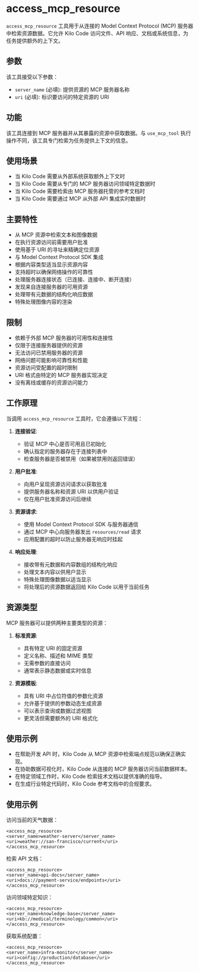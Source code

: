# access_mcp_resource

`access_mcp_resource` 工具用于从连接的 Model Context Protocol (MCP) 服务器中检索资源数据。它允许 Kilo Code 访问文件、API 响应、文档或系统信息，为任务提供额外的上下文。

## 参数

该工具接受以下参数：

- `server_name` (必填): 提供资源的 MCP 服务器名称
- `uri` (必填): 标识要访问的特定资源的 URI

## 功能

该工具连接到 MCP 服务器并从其暴露的资源中获取数据。与 `use_mcp_tool` 执行操作不同，该工具专门检索为任务提供上下文的信息。

## 使用场景

- 当 Kilo Code 需要从外部系统获取额外上下文时
- 当 Kilo Code 需要从专门的 MCP 服务器访问领域特定数据时
- 当 Kilo Code 需要检索由 MCP 服务器托管的参考文档时
- 当 Kilo Code 需要通过 MCP 从外部 API 集成实时数据时

## 主要特性

- 从 MCP 资源中检索文本和图像数据
- 在执行资源访问前需要用户批准
- 使用基于 URI 的寻址来精确定位资源
- 与 Model Context Protocol SDK 集成
- 根据内容类型适当显示资源内容
- 支持超时以确保网络操作的可靠性
- 处理服务器连接状态（已连接、连接中、断开连接）
- 发现来自连接服务器的可用资源
- 处理带有元数据的结构化响应数据
- 特殊处理图像内容的渲染

## 限制

- 依赖于外部 MCP 服务器的可用性和连接性
- 仅限于连接服务器提供的资源
- 无法访问已禁用服务器的资源
- 网络问题可能影响可靠性和性能
- 资源访问受配置的超时限制
- URI 格式由特定的 MCP 服务器实现决定
- 没有离线或缓存的资源访问能力

## 工作原理

当调用 `access_mcp_resource` 工具时，它会遵循以下流程：

1. **连接验证**:
   - 验证 MCP 中心是否可用且已初始化
   - 确认指定的服务器存在于连接列表中
   - 检查服务器是否被禁用（如果被禁用则返回错误）

2. **用户批准**:
   - 向用户呈现资源访问请求以获取批准
   - 提供服务器名称和资源 URI 以供用户验证
   - 仅在用户批准资源访问后继续

3. **资源请求**:
   - 使用 Model Context Protocol SDK 与服务器通信
   - 通过 MCP 中心向服务器发出 `resources/read` 请求
   - 应用配置的超时以防止服务器无响应时挂起

4. **响应处理**:
   - 接收带有元数据和内容数组的结构化响应
   - 处理文本内容以供用户显示
   - 特殊处理图像数据以适当显示
   - 将处理后的资源数据返回给 Kilo Code 以用于当前任务

## 资源类型

MCP 服务器可以提供两种主要类型的资源：

1. **标准资源**:
   - 具有特定 URI 的固定资源
   - 定义名称、描述和 MIME 类型
   - 无需参数的直接访问
   - 通常表示静态数据或实时信息

2. **资源模板**:
   - 具有 URI 中占位符值的参数化资源
   - 允许基于提供的参数动态生成资源
   - 可以表示查询或数据过滤视图
   - 更灵活但需要额外的 URI 格式化

## 使用示例

- 在帮助开发 API 时，Kilo Code 从 MCP 资源中检索端点规范以确保正确实现。
- 在协助数据可视化时，Kilo Code 从连接的 MCP 服务器访问当前数据样本。
- 在特定领域工作时，Kilo Code 检索技术文档以提供准确的指导。
- 在生成行业特定代码时，Kilo Code 参考文档中的合规要求。

## 使用示例

访问当前的天气数据：
```
<access_mcp_resource>
<server_name>weather-server</server_name>
<uri>weather://san-francisco/current</uri>
</access_mcp_resource>
```

检索 API 文档：
```
<access_mcp_resource>
<server_name>api-docs</server_name>
<uri>docs://payment-service/endpoints</uri>
</access_mcp_resource>
```

访问领域特定知识：
```
<access_mcp_resource>
<server_name>knowledge-base</server_name>
<uri>kb://medical/terminology/common</uri>
</access_mcp_resource>
```

获取系统配置：
```
<access_mcp_resource>
<server_name>infra-monitor</server_name>
<uri>config://production/database</uri>
</access_mcp_resource>
```